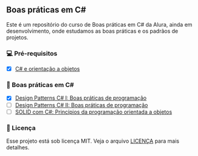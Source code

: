 ## Boas práticas em C#

Este é um repositório do curso de Boas práticas em C# da Alura, ainda em desenvolvimento, onde estudamos as boas práticas e os padrãos de projetos.

### 💻 Pré-requisitos
- [x] [C# e orientação a objetos](https://cursos.alura.com.br/formacao-c-sharp-orientacao-objetos)

### 🚀 Boas práticas em C#

- [x] [Design Patterns C# I: Boas práticas de programação](https://cursos.alura.com.br/course/design-patterns-dotnet)
- [ ] [Design Patterns C# II: Boas práticas de programação](https://cursos.alura.com.br/course/design-patterns-2-dot-net)
- [ ] [SOLID com C#: Princípios da programação orientada a objetos](https://cursos.alura.com.br/course/solid-csharp-principios-orientacao-a-objetos)

### 📝 Licença

Esse projeto está sob licença MIT. Veja o arquivo [LICENÇA](https://github.com/RuyArmando/alura-atividades/blob/main/LICENSE) para mais detalhes.

